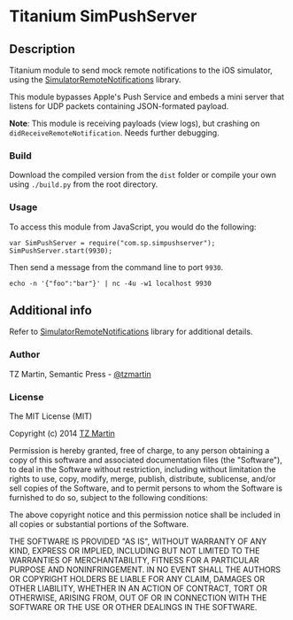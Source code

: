 # Titanium SimPushServer

## Description

Titanium module to send mock remote notifications to the iOS simulator, using the [SimulatorRemoteNotifications](https://github.com/acoomans/SimulatorRemoteNotifications) library.

This module bypasses Apple's Push Service and embeds a mini server that listens for UDP packets containing JSON-formated payload.

**Note**: This module is receiving payloads (view logs), but crashing on ```didReceiveRemoteNotification```.  Needs further debugging.

### Build

Download the compiled version from the ```dist``` folder or compile your own using ```./build.py``` from the root directory.

### Usage

To access this module from JavaScript, you would do the following:

```
var SimPushServer = require("com.sp.simpushserver");
SimPushServer.start(9930);

```

Then send a message from the command line to port ```9930```.

```
echo -n '{"foo":"bar"}' | nc -4u -w1 localhost 9930
``` 	

## Additional info

Refer to [SimulatorRemoteNotifications](https://github.com/acoomans/SimulatorRemoteNotifications) library for additional details.

### Author

TZ Martin, Semantic Press - [@tzmartin](http://twitter.com/tzmartin) 

### License

The MIT License (MIT)

Copyright (c) 2014 [TZ Martin](http://twitter.com/tzmartin)

Permission is hereby granted, free of charge, to any person obtaining a copy
of this software and associated documentation files (the "Software"), to deal
in the Software without restriction, including without limitation the rights
to use, copy, modify, merge, publish, distribute, sublicense, and/or sell
copies of the Software, and to permit persons to whom the Software is
furnished to do so, subject to the following conditions:

The above copyright notice and this permission notice shall be included in
all copies or substantial portions of the Software.

THE SOFTWARE IS PROVIDED "AS IS", WITHOUT WARRANTY OF ANY KIND, EXPRESS OR
IMPLIED, INCLUDING BUT NOT LIMITED TO THE WARRANTIES OF MERCHANTABILITY,
FITNESS FOR A PARTICULAR PURPOSE AND NONINFRINGEMENT. IN NO EVENT SHALL THE
AUTHORS OR COPYRIGHT HOLDERS BE LIABLE FOR ANY CLAIM, DAMAGES OR OTHER
LIABILITY, WHETHER IN AN ACTION OF CONTRACT, TORT OR OTHERWISE, ARISING FROM,
OUT OF OR IN CONNECTION WITH THE SOFTWARE OR THE USE OR OTHER DEALINGS IN
THE SOFTWARE.

